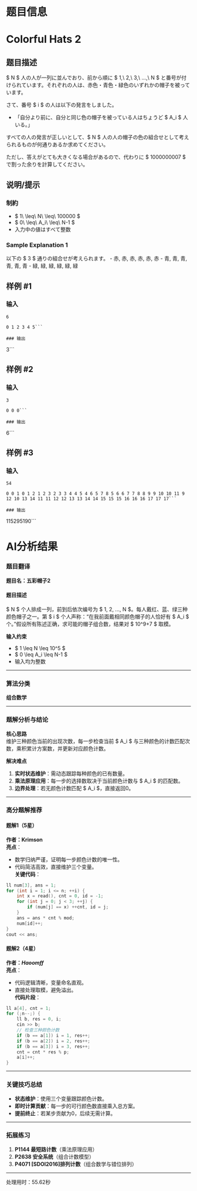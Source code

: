 # 题目信息

# Colorful Hats 2

## 题目描述

[problemUrl]: https://atcoder.jp/contests/sumitrust2019/tasks/sumitb2019_e

$ N $ 人の人が一列に並んでおり、前から順に $ 1,\ 2,\ 3,\ ...,\ N $ と番号が付けられています。それぞれの人は、赤色・青色・緑色のいずれかの帽子を被っています。

さて、番号 $ i $ の人は以下の発言をしました。

- 「自分より前に、自分と同じ色の帽子を被っている人はちょうど $ A_i $ 人いる。」

すべての人の発言が正しいとして、$ N $ 人の人の帽子の色の組合せとして考えられるものが何通りあるか求めてください。

ただし、答えがとても大きくなる場合があるので、代わりに $ 1000000007 $ で割った余りを計算してください。

## 说明/提示

### 制約

- $ 1\ \leq\ N\ \leq\ 100000 $
- $ 0\ \leq\ A_i\ \leq\ N-1 $
- 入力中の値はすべて整数

### Sample Explanation 1

以下の $ 3 $ 通りの組合せが考えられます。 - 赤, 赤, 赤, 赤, 赤, 赤 - 青, 青, 青, 青, 青, 青 - 緑, 緑, 緑, 緑, 緑, 緑

## 样例 #1

### 输入

```
6

0 1 2 3 4 5```

### 输出

```
3```

## 样例 #2

### 输入

```
3

0 0 0```

### 输出

```
6```

## 样例 #3

### 输入

```
54

0 0 1 0 1 2 1 2 3 2 3 3 4 4 5 4 6 5 7 8 5 6 6 7 7 8 8 9 9 10 10 11 9 12 10 13 14 11 11 12 12 13 13 14 14 15 15 15 16 16 16 17 17 17```

### 输出

```
115295190```

# AI分析结果



### 题目翻译

**题目名：五彩帽子2**

#### 题目描述

$ N $ 个人排成一列，前到后依次编号为 $ 1, 2, ..., N $。每人戴红、蓝、绿三种颜色帽子之一。第 $ i $ 个人声称：“在我前面戴相同颜色帽子的人恰好有 $ A_i $ 个。”假设所有陈述正确，求可能的帽子组合数，结果对 $ 10^9+7 $ 取模。

**输入约束**  
- $ 1 \leq N \leq 10^5 $  
- $ 0 \leq A_i \leq N-1 $  
- 输入均为整数  

---

### 算法分类  
**组合数学**

---

### 题解分析与结论

**核心思路**  
维护三种颜色当前的出现次数，每一步检查当前 $ A_i $ 与三种颜色的计数匹配次数，乘积累计方案数，并更新对应颜色计数。

**解决难点**  
1. **实时状态维护**：需动态跟踪每种颜色的已有数量。  
2. **乘法原理应用**：每一步的选择数取决于当前颜色计数与 $ A_i $ 的匹配数。  
3. **边界处理**：若无颜色计数匹配 $ A_i $，直接返回0。

---

### 高分题解推荐

#### 题解1（5星）  
**作者：Krimson**  
**亮点**：  
- 数学归纳严谨，证明每一步颜色计数的唯一性。  
- 代码简洁高效，直接维护三个变量。  
**关键代码**：  
```cpp
ll num[3], ans = 1;
for (int i = 1; i <= n; ++i) {
    int x = read(), cnt = 0, id = -1;
    for (int j = 0; j < 3; ++j) {
        if (num[j] == x) ++cnt, id = j;
    }
    ans = ans * cnt % mod;
    num[id]++;
}
cout << ans;
```

#### 题解2（4星）  
**作者：_Haoomff_**  
**亮点**：  
- 代码逻辑清晰，变量命名直观。  
- 直接处理取模，避免溢出。  
**代码片段**：  
```cpp
ll a[4], cnt = 1;
for (;n--;) {
    ll b, res = 0, i;
    cin >> b;
    // 检查三种颜色计数
    if (b == a[1]) i = 1, res++;
    if (b == a[2]) i = 2, res++;
    if (b == a[3]) i = 3, res++;
    cnt = cnt * res % p;
    a[i]++;
}
```

---

### 关键技巧总结  
- **状态维护**：使用三个变量跟踪颜色计数。  
- **即时计算贡献**：每一步的可行颜色数直接乘入总方案。  
- **提前终止**：若某步贡献为0，后续无需计算。

---

### 拓展练习  
1. **P1144 最短路计数**（乘法原理应用）  
2. **P2638 安全系统**（组合计数模型）  
3. **P4071 [SDOI2016]排列计数**（组合数学与错位排列）

---
处理用时：55.62秒